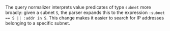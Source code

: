 The query normalizer interprets value predicates of type `subnet` more broadly:
given a subnet `S`, the parser expands this to the expression `:subnet == S ||
:addr in S`. This change makes it easier to search for IP addresses belonging to
a specific subnet.
